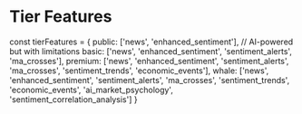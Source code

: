 # Tier Features

const tierFeatures = {
  public: ['news', 'enhanced_sentiment'], // AI-powered but with limitations
  basic: ['news', 'enhanced_sentiment', 'sentiment_alerts', 'ma_crosses'],
  premium: ['news', 'enhanced_sentiment', 'sentiment_alerts', 'ma_crosses', 'sentiment_trends', 'economic_events'],
  whale: ['news', 'enhanced_sentiment', 'sentiment_alerts', 'ma_crosses', 'sentiment_trends', 'economic_events', 'ai_market_psychology', 'sentiment_correlation_analysis']
}